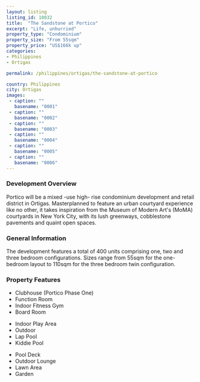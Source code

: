 ```yaml
---
layout: listing
listing_id: 10032
title:  "The Sandstone at Portico"
excerpt: "Life, unhurried"
property_type: "Condominium"
property_size: "From 55sqm"
property_price: "US$166k up"
categories: 
- Philippines
- Ortigas

permalink: /philippines/ortigas/the-sandstone-at-portico

country: Philippines
city: Ortigas
images:
 - caption: ""
   basename: "0001"
 - caption: ""
   basename: "0002"
 - caption: ""
   basename: "0003"
 - caption: ""
   basename: "0004"
 - caption: ""
   basename: "0005"
 - caption: ""
   basename: "0006"
---
```


<h3>Development Overview</h3>
<p>Portico will be a mixed -use high- rise condominium development and retail district in Ortigas. Masterplanned to feature an urban 
  courtyard experience like no other, it takes inspiration from the Museum  of Modern Art's (MoMA) courtyards in New York City, with 
  its lush greenways, cobblestone pavements and quaint open spaces.</p>

<h3>General Information</h3>
<p>The development features a total of 400 units comprising one, two and three bedroom configurations. Sizes range from 55sqm for 
  the one-bedroom layout to 110sqm for the three bedroom twin configuration.</p>

<h3>Property Features</h3>
<div class="features clearfix">
  <ul>
    <li>Clubhouse (Portico Phase One)</li>
    <li>Function Room</li>
    <li>Indoor Fitness Gym</li>
    <li>Board Room</li>
  </ul>
  <ul>
    <li>Indoor Play Area</li>
    <li>Outdoor</li>
    <li>Lap Pool</li>
    <li>Kiddie Pool</li>
  </ul>
  <ul>
    <li>Pool Deck</li>
    <li>Outdoor Lounge</li>
    <li>Lawn Area</li>
    <li>Garden</li>
  </ul>
</div>
